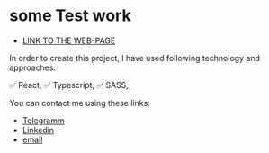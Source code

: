 # some Test work

- [LINK TO THE WEB-PAGE](https://zubov-illia.github.io/some-abc/)

In order to create this project, I have used following technology and approaches:

✅ React,
✅ Typescript,
✅ SASS,

You can contact me using these links:

- [Telegramm](https://telegram.me/ZubovIllia)
- [Linkedin](https://www.linkedin.com/in/illia-zubov/)
- [email](zubovillia@gmail.com)
